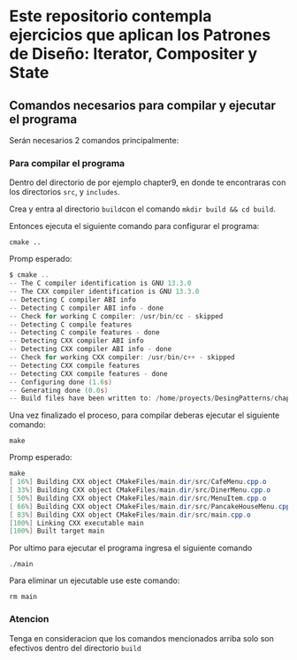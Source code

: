 # Este repositorio contempla ejercicios que aplican los Patrones de Diseño: Iterator, Compositer y State

## Comandos necesarios para compilar y ejecutar el programa
Serán necesarios 2 comandos principalmente:
### Para compilar el programa
Dentro del directorio de por ejemplo chapter9, en donde te encontraras con los directorios `src`, y `includes`.

Crea y entra al directorio `build`con el comando `mkdir build && cd build`.

Entonces ejecuta el siguiente comando para configurar el programa:
```
cmake ..
```
Promp esperado:
```powershell
$ cmake ..
-- The C compiler identification is GNU 13.3.0
-- The CXX compiler identification is GNU 13.3.0
-- Detecting C compiler ABI info
-- Detecting C compiler ABI info - done
-- Check for working C compiler: /usr/bin/cc - skipped
-- Detecting C compile features
-- Detecting C compile features - done
-- Detecting CXX compiler ABI info
-- Detecting CXX compiler ABI info - done
-- Check for working CXX compiler: /usr/bin/c++ - skipped
-- Detecting CXX compile features
-- Detecting CXX compile features - done
-- Configuring done (1.6s)
-- Generating done (0.0s)
-- Build files have been written to: /home/proyects/DesingPatterns/chapter9/build
```

Una vez finalizado el proceso, para compilar deberas ejecutar el siguiente comando:
```
make
```
Promp esperado:
```powershell
make
[ 16%] Building CXX object CMakeFiles/main.dir/src/CafeMenu.cpp.o
[ 33%] Building CXX object CMakeFiles/main.dir/src/DinerMenu.cpp.o
[ 50%] Building CXX object CMakeFiles/main.dir/src/MenuItem.cpp.o
[ 66%] Building CXX object CMakeFiles/main.dir/src/PancakeHouseMenu.cpp.o
[ 83%] Building CXX object CMakeFiles/main.dir/src/main.cpp.o
[100%] Linking CXX executable main
[100%] Built target main
```

Por ultimo para ejecutar el programa ingresa el siguiente comando
```
./main
```

Para eliminar un ejecutable use este comando:
```
rm main
```
### Atencion
Tenga en consideracion que los comandos mencionados arriba solo son efectivos dentro del directorio `build`